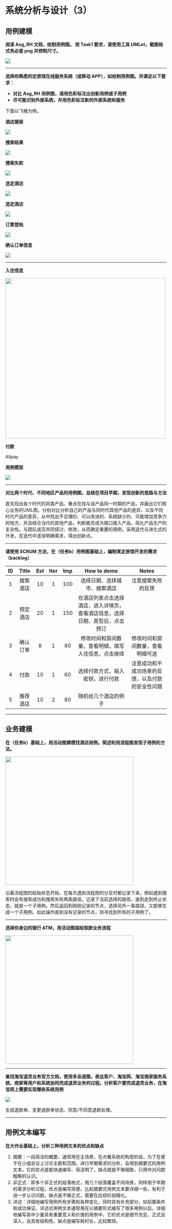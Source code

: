 # 系统分析与设计（3）

## 用例建模

**阅读 Asg_RH 文档，绘制用例图。 按 Task1 要求，请使用工具 UMLet，截图格式务必是 png 并控制尺寸。**

<img src="../resources/picture/Homework3/Asg_RH.png">

------

**选择你熟悉的定旅馆在线服务系统（或移动 APP），如绘制用例图。并满足以下要求：**

- **对比 Asg_RH 用例图，请用色彩标注出创新用例或子用例**
- **尽可能识别外部系统，并用色彩标注新的外部系统和服务**

下面以飞猪为例。

**酒店搜索**

<img src="../resources/picture/Homework3/1-1.png">

**搜索结果**

<img src="../resources/picture/Homework3/1-2.png">

**搜索失败**

<img src="../resources/picture/Homework3/1-3.png">

**选定酒店**

<img src="../resources/picture/Homework3/1-4.png">

**选定酒店**

<img src="../resources/picture/Homework3/1-5.png">

**订票登陆**

<img src="../resources/picture/Homework3/1-6.png">

**确认订单信息**

<img src="../resources/picture/Homework3/1-7.png">

****

**入住信息**

<img src="../resources/picture/Homework3/1-8.png" width="500">

**付款**

Alipay

**用例模型**

<img src="../resources/picture/Homework3/flypig.png">

------

**对比两个时代、不同地区产品的用例图，总结在项目早期，发现创新的思路与方法**

首先找出各个时代的同类产品，重点在找与该产品同一时期的产品，并画出它们核心业务的UML图，分别对比分析自己的产品与同时代其他产品的差异，以及不同时代产品的差异，从中找出不合理的、可以改进的、系统缺少的、可能增加竞争力的地方，并且结合当代的其他产品，判断能否成为接口接入产品，简化产品生产的复杂性。与团队成员共同探讨、修改，从而确定重要的用例，采用迭代与进化式的开发，在迭代中逐渐明确需求，得出创新点。

------

**请使用 SCRUM 方法，在（任务b）用例图基础上，编制某定旅馆开发的需求 （backlog）**

|  ID  |  Title   | Est  | Iter | Imp  |                         How to demo                          |                      Notes                       |
| :--: | :------: | :--: | :--: | :--: | :----------------------------------------------------------: | :----------------------------------------------: |
|  1   | 搜索酒店 |  10  |  1   | 100  |                 选择日期、选择城市、搜索酒店                 |                注意搜索失败的反馈                |
|  2   | 预定酒店 |  20  |  1   | 150  | 在酒店列表点击选择酒店，进入详情页，查看酒店信息，选择日期、房型后，点击预订 |                                                  |
|  3   | 确认订单 |  8   |  1   |  80  |     修改时间和房间数量，查看明细，填写入住信息，点击继续     |         修改时间和房间数量，查看明细可选         |
|  4   |   付款   |  10  |  1   |  60  |               选择付款方式，输入密钥，进行付款               | 注意成功和不成功场景的反馈，以及付款的安全性问题 |
|  5   | 推荐酒店 |  10  |  2   |  80  |                     随机给几个酒店的例子                     |                                                  |

------

## 业务建模

**在（任务b）基础上，用活动图建模找酒店用例。简述利用流程图发现子用例的方法。**

<img src="../resources/picture/Homework3/flypig_model.png" width="400">

沿着流程图的起始状态开始，在每次遇到流程图的分支时都记录下来，例如遇到搜索时会有搜索成功和搜索失败两条路径。记录下当前选择的路径，直到走到终止状态，就是一个子用例。然后返回到刚刚记录的节点，选择另外一条路径，又能够生成一个子用例。如此操作直到没有记录的节点，则寻找到所有的子用例了。

------

**选择你身边的银行 ATM，用活动图描绘取款业务流程**

<img src="../resources/picture/Homework3/ATM.png" width="400">

------

**查找淘宝退货业务官方文档，使用多泳道图，表达客户、淘宝网、淘宝商家服务系统、商家等用户和系统协同完成退货业务的过程。分析客户要完成退货业务，在淘宝网上需要实现哪些系统用例**

<img src="../resources/picture/Homework3/taobaotuihuo.png" >

生成退款单、变更退款单状态、同意/不同意退款处理。

------

## 用例文本编写

**在大作业基础上，分析三种用例文本的优点和缺点**

1. 摘要：一段简洁的概要，通常用在主场景。在点餐系统的构思阶段，为了在便于在小组会议上讨论主题和范围，进行早期需求的分析，会用到摘要式的用例文本。它的优点是能快速编写、简洁明了，缺点就是不够细致，只用作对问题粗略的认识。
2. 非正式：即多个非正式的段落格式，用几个段落覆盖不同场景，同样用于早期的需求分析过程，优点是编写简便，比起摘要式用例文本要详细一些，有利于进一步认识问题，缺点是不够正式，需要在后续阶段精化。
3. 详述：详细地编写用例所有步骤和各种变化，同时具有补充部分，如前置条件和成功保证。详述式用例文本通常用在以摘要形式编写了很多用例以后，详细地编写其中少量具有重要意义和价值的用例中，它的优点是细节充足，正式且深入，且具有结构性，缺点是编写耗时长，比较繁琐。